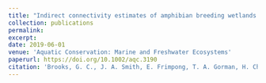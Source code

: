 ```yaml
---
title: "Indirect connectivity estimates of amphibian breeding wetlands from spatially explicit occupancy models"
collection: publications
permalink: 
excerpt:
date: 2019-06-01
venue: 'Aquatic Conservation: Marine and Freshwater Ecosystems'
paperurl: https://doi.org/10.1002/aqc.3190
citation: 'Brooks, G. C., J. A. Smith, E. Frimpong, T. A. Gorman, H. Chandler, and C. A. Haas. 2019. Indirect connectivity estimates of amphibian breeding wetlands from spatially explicit occupancy models. <i>Aquatic Conservation: Marine and Freshwater Ecosystems</i> 29:1815-1825.'
---
```

